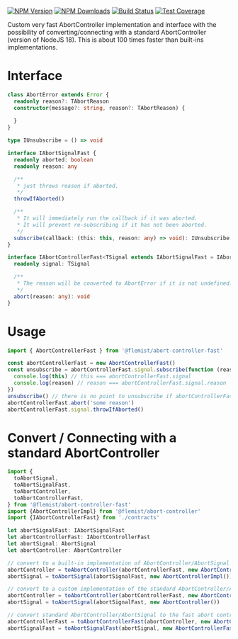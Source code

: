 [![NPM Version][npm-image]][npm-url]
[![NPM Downloads][downloads-image]][downloads-url]
[![Build Status][github-image]][github-url]
[![Test Coverage][coveralls-image]][coveralls-url]

Custom very fast AbortController implementation and interface with the possibility of converting/connecting with a standard AbortController (version of NodeJS 18).
This is about 100 times faster than built-ins implementations.

# Interface
```ts
class AbortError extends Error {
  readonly reason?: TAbortReason
  constructor(message?: string, reason?: TAbortReason) {
    
  }
}

type IUnsubscribe = () => void

interface IAbortSignalFast {
  readonly aborted: boolean
  readonly reason: any

  /**
   * just throws reason if aborted.
   */
  throwIfAborted()

  /**
   * It will immediately run the callback if it was aborted.
   * It will prevent re-subscribing if it has not been aborted.
   */
  subscribe(callback: (this: this, reason: any) => void): IUnsubscribe
}

interface IAbortControllerFast<TSignal extends IAbortSignalFast = IAbortSignalFast> {
  readonly signal: TSignal

  /**
   * The reason will be converted to AbortError if it is not undefined.
   */
  abort(reason: any): void
}
```

# Usage
```ts
import { AbortControllerFast } from '@flemist/abort-controller-fast'

const abortControllerFast = new AbortControllerFast()
const unsubscribe = abortControllerFast.signal.subscribe(function (reason) {
  console.log(this) // this === abortControllerFast.signal
  console.log(reason) // reason === abortControllerFast.signal.reason
})
unsubscribe() // there is no point to unsubscribe if abortControllerFast was aborted
abortControllerFast.abort('some reason')
abortControllerFast.signal.throwIfAborted()
```

# Convert / Connecting with a standard AbortController

```ts
import {
  toAbortSignal,
  toAbortSignalFast,
  toAbortController,
  toAbortControllerFast,
} from '@flemist/abort-controller-fast'
import {AbortControllerImpl} from '@flemist/abort-controller'
import {IAbortControllerFast} from './contracts'

let abortSignalFast: IAbortSignalFast
let abortControllerFast: IAbortControllerFast
let abortSignal: AbortSignal
let abortController: AbortController

// convert to a built-in implementation of AbortController/AbortSignal
abortController = toAbortController(abortControllerFast, new AbortControllerImpl())
abortSignal = toAbortSignal(abortSignalFast, new AbortControllerImpl())

// convert to a custom implementation of the standard AbortController/AbortSignal intetface
abortController = toAbortController(abortControllerFast, new AbortController())
abortSignal = toAbortSignal(abortSignalFast, new AbortController())

// convert standard AbortController/AbortSignal to the fast abort controller
abortControllerFast = toAbortControllerFast(abortController, new AbortControllerFast())
abortSignalFast = toAbortSignalFast(abortSignal, new AbortControllerFast())
```

[npm-image]: https://img.shields.io/npm/v/@flemist/abort-controller.svg
[npm-url]: https://npmjs.org/package/@flemist/abort-controller
[downloads-image]: https://img.shields.io/npm/dm/@flemist/abort-controller.svg
[downloads-url]: https://npmjs.org/package/@flemist/abort-controller
[github-image]: https://github.com/NikolayMakhonin/abort-controller/actions/workflows/test.yml/badge.svg
[github-url]: https://github.com/NikolayMakhonin/abort-controller/actions
[coveralls-image]: https://coveralls.io/repos/github/NikolayMakhonin/abort-controller/badge.svg
[coveralls-url]: https://coveralls.io/github/NikolayMakhonin/abort-controller
